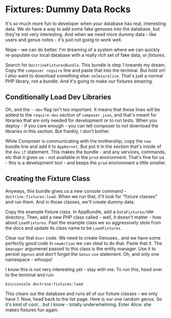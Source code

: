 # Fixtures: Dummy Data Rocks

It's *so* much more fun to developer when your database has real, interesting data.
We *do* have a way to add some fake genuses into the database, but they're not very
interesting. And when we need more dummy data - like users and genus notes -
it's just not going to work well.

Nope - we can do better. I'm dreaming of a system where we can quickly re-populate
our local database with a really *rich* set of fake data, or *fixtures*.

Search for `DoctrineFixturesBundle`. This bundle is step 1 towards my dream. Copy
the `composer require` line and paste that into the terminal. But hold on! I *also*
want to download something else: `nelmio/alice`. That's just a normal PHP library,
not a bundle. And it's going to make our fixtures amazing.

## Conditionally Load Dev Libraries

Oh, and the `--dev` flag isn't too important. It means that these lines will be added
to the `require-dev` section of `composer.json`, and that's meant for libraries that
are only needed for development or to run tests. When you deploy - if you care enough -
you can tell composer to *not* download the libraries in this section. But frankly,
I don't bother.

While Composer is communicating with the mothership, copy the `new` bundle line and
add it to `AppKernel`. But put it in the section that's inside of the `dev` `if`
statement. This makes the bundle - and any services, commands, etc that it gives
us - *not* available in the `prod` environment. That's fine for us - this is a development
tool - and keeps the `prod` environment a little smaller.

## Creating the Fixture Class

Anyways, this bundle gives us a new console command - `doctrine:fixtures:load`. When
we run that, it'll look for "fixture classes" and run them. And in those classes,
we'll create dummy data.

Copy the example fixture class. In AppBundle, add a `DataFixtures/ORM` directory.
Then, add a new PHP class called - well, it doesn't matter - how about `LoadFixtures`.
Past the example class we so aggressively stole from the docs and update its class
name to be `LoadFixtures`.

Clear our that `User` code. We need to create Genuses.. and we have some perfectly
good code in `newAction` we can steal to do that. Paste that it. The `$manager`
argumenet passed to this class is the entity manager. Use it to persist `$genus`
and don't forget the `Genus` `use` statement. Oh, and only one namespace - whoops!

I know this is *not* very interesting yet - stay with me. To run this, head over
to the terminal and run:

```bash
bin/console doctrine:fixtures:load
```

This clears out the database and runs all of our fixture classes - we only have 1.
Now, head back to the list page. Here is our *one* random genus. So it's kind of
cool... but I know - totally underwhelming. Enter Alice: she makes fixtures fun
again.
